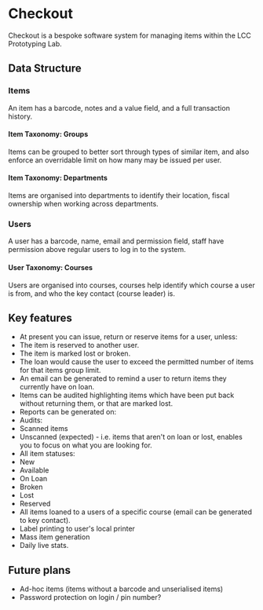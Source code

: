 # Checkout
Checkout is a bespoke software system for managing items within the LCC Prototyping Lab.

## Data Structure

### Items
An item has a barcode, notes and a value field, and a full transaction history.

#### Item Taxonomy: Groups
Items can be grouped to better sort through types of similar item, and also enforce an overridable limit on how many may be issued per user.

#### Item Taxonomy: Departments
Items are organised into departments to identify their location, fiscal ownership when working across departments.

### Users
A user has a barcode, name, email and permission field, staff have permission above regular users to log in to the system.

#### User Taxonomy: Courses
Users are organised into courses, courses help identify which course a user is from, and who the key contact (course leader) is.

## Key features
- At present you can issue, return or reserve items for a user, unless:
 - The item is reserved to another user.
 - The item is marked lost or broken.
 - The loan would cause the user to exceed the permitted number of items for that items group limit.
- An email can be generated to remind a user to return items they currently have on loan.
- Items can be audited highlighting items which have been put back without returning them, or that are marked lost.
- Reports can be generated on:
 - Audits:
  - Scanned items
  - Unscanned (expected) - i.e. items that aren't on loan or lost, enables you to focus on what you are looking for.
 - All item statuses:
  - New
  - Available
  - On Loan
  - Broken
  - Lost
  - Reserved
  - All items loaned to a users of a specific course (email can be generated to key contact).
 - Label printing to user's local printer
 - Mass item generation
 - Daily live stats.

## Future plans
- Ad-hoc items (items without a barcode and unserialised items)
- Password protection on login / pin number?
